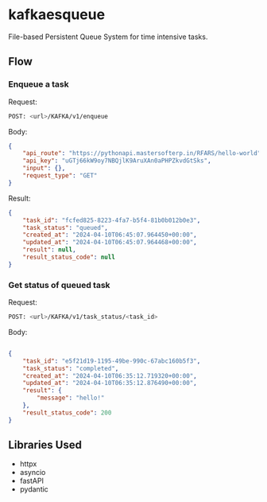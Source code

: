 # kafkaesqueue
File-based Persistent Queue System for time intensive tasks.

## Flow

### Enqueue a task

Request:

```sh
POST: <url>/KAFKA/v1/enqueue
```

Body:

```json
{
    "api_route": "https://pythonapi.mastersofterp.in/RFARS/hello-world",
    "api_key": "uGTj66kW9oy7NBQjlK9AruXAn0aPHPZkvdGtSks",
    "input": {},
    "request_type": "GET"
}
```

Result:

```json
{
    "task_id": "fcfed825-8223-4fa7-b5f4-81b0b012b0e3",
    "task_status": "queued",
    "created_at": "2024-04-10T06:45:07.964450+00:00",
    "updated_at": "2024-04-10T06:45:07.964468+00:00",
    "result": null,
    "result_status_code": null
}
```

### Get status of queued task

Request:

```sh
POST: <url>/KAFKA/v1/task_status/<task_id>
```

Body:

```json

{
    "task_id": "e5f21d19-1195-49be-990c-67abc160b5f3",
    "task_status": "completed",
    "created_at": "2024-04-10T06:35:12.719320+00:00",
    "updated_at": "2024-04-10T06:35:12.876490+00:00",
    "result": {
        "message": "hello!"
    },
    "result_status_code": 200
}

``` 


## Libraries Used
- httpx
- asyncio
- fastAPI
- pydantic
